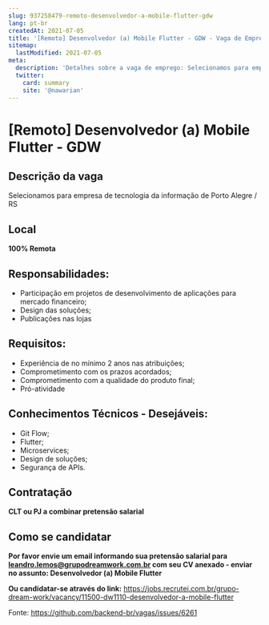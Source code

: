 ```yaml
---
slug: 937258479-remoto-desenvolvedor-a-mobile-flutter-gdw
lang: pt-br
createdAt: 2021-07-05
title: '[Remoto] Desenvolvedor (a) Mobile Flutter - GDW - Vaga de Emprego'
sitemap:
  lastModified: 2021-07-05
meta:
  description: 'Detalhes sobre a vaga de emprego: Selecionamos para empresa de tecnologia da informação de Porto Alegre / RS'
  twitter:
    card: summary
    site: '@nawarian'
---
```


# [Remoto] Desenvolvedor (a) Mobile Flutter - GDW

## Descrição da vaga

Selecionamos para empresa de tecnologia da informação de Porto Alegre / RS

## Local
**100% Remota**

## Responsabilidades:

- Participação em projetos de desenvolvimento de aplicações para mercado financeiro;
- Design das soluções;
- Publicações nas lojas

## Requisitos:

- Experiência de no mínimo 2 anos nas atribuições;
- Comprometimento com os prazos acordados;
- Comprometimento com a qualidade do produto final;
- Pró-atividade

## Conhecimentos Técnicos - Desejáveis:

- Git Flow;
- Flutter;
- Microservices;
- Design de soluções;
- Segurança de APIs.

## Contratação

**CLT ou PJ a combinar pretensão salarial**

## Como se candidatar

**Por favor envie um email informando sua pretensão salarial para leandro.lemos@grupodreamwork.com.br com seu CV anexado - enviar no assunto: Desenvolvedor (a) Mobile Flutter**

**Ou candidatar-se através do link:** https://jobs.recrutei.com.br/grupo-dream-work/vacancy/11500-dw1110-desenvolvedor-a-mobile-flutter

Fonte: https://github.com/backend-br/vagas/issues/6261